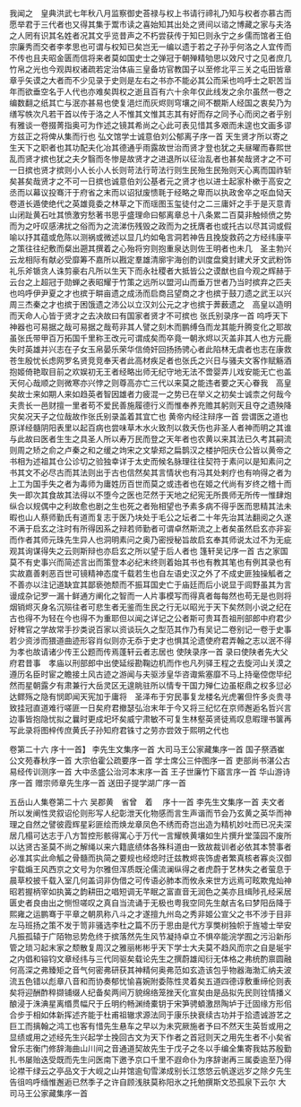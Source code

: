 <!-- { "loadSidebar": true } -->
我闻之　皇典洪武七年秋八月监察御史荅禄与权上书请行禘礼乃知与权者亦慕古而愿举君于三代者也又得其集于鬻市读之喜始知其出处之贤间以谘之博藏之家与夫洛之人罔有识其名姓者况其文乎览昔声之不朽尝获传于知巳则永宁之乡儒而馆者王伯宗廉秀而交者李孝思也可谓与权知已矣岂无一编以遗于若之子孙乎何洛之人宜传而不传也且夫昭金匮而信将来者莫如国史士之弹冠于朝殚精劬思以效尺寸之见者庶几竹帛之光也今观舆权诸疏若定治体庙三皇备坊官教国子以至修北平三关之屯田皆章章乎矢谟之大者而不少见录于史则是左右之书亦不能必其公而采也呜呼士之职苦当年而欲垂空名于人代也亦难矣舆权之逝且百有六十余年仅此线发之余尔虽然一卷之编数翻之纸其亡与泯亦甚易也使复浥烂而灰烬则穹壤之间不覩斯人经国之衷矣乃为缮写帙次凡若干首以传于洛之人不惟其文惟其志其有好而存之同予心而闵之者乎别有雅谈一卷掇菁指奥可为作述之镜其希尚之心此可表见惜其多艰而未遑也文画多谬方兹正之将俾从集而行也
弘文馆学士诚意伯刘公郁离子序一首
天生贤才所以寄之生天下之职者也其功配夫化冶其德通乎雨露故世治而贤才登也犹之夫昼曜而春熙世乱而贤才摈也犹之夫夕翳而冬惨是故贤才之进退所以征治乱者也甚矣哉贤才之不可一日摈也贤才摈则小人长小人长则苛法行苛法行则生民殆生民殆则天心离而国祚斩矣甚矣哉贤才之不可一日摈也诚意伯刘公基者元之贤才也以进士起家朴樕于高安之丞而以幕议投骞汗于府省之末而以诏狱废愦毦于经略之卑而以执政舍卒之呕血恸天卷道长遁使绝代之英雄竟委之林草之下而瑶图玉玺徒付之二三庸奸之手于是灭意青山闭趾黄石吐其愤激穷愁著书思乎盛理命曰郁离章总十八条累二百莫非触倾偾之势而为之吁叹感沸扰之俗而为之流涕伤残毁之政而为之抚膺者也或托古以尽其词或假喻以抒其蕴或危陈以测祸或微述以显几灼如龟言洞若神告且挽旋救药之方经纬康平之策往往纪敷而粲出遡其撰着之心殆将穷则抱重泉达则佐王明者也未几　圣主勃兴云龙相际有献必受靡筹不嘉所以戡定羣雄清廓宇海创酌训度盘奠封建犬牙文武粉饰礼乐斧锧贪人诛剪豪右凡所以生天下而永社稷者大抵皆公之谟猷也自今观之辉赫于云台之上超冠于勋蝉之表昭耀于竹策之远所以盟河山而垂万世者乃当时摈弃之匹夫也呜呼伊尹夏之才也摈于畊亩遗之成汤而启商吕望商之才也摈于鼓刀遗之武王以兴周三杰秦之才也摈于困饿遗之沛公以立汉刘公元之才也摈于莾薮遗之　高皇以造明而天命人心皆于贤才之去决故曰有国家者贤才不可摈也
张氏别录序一首
呜呼天下神器也可易据之哉可易据之哉苟非其人譬之刻木而鹏缚刍而龙其能升腾变化之耶故虽张氏带甲百万拓国千里称王改元可谓成矣而卒竟一朝氷烬以灭盖非其人也方元鹿失时英雄并兴志在子女玉帛晏乐荣华信倚奸回扬扬骋心者此陷林无虞者也志在康救苍生殷忧长虑网罗名贤竞竞奉天者此高材疾足者也张氏之兴日与骚夫文客作赋觞酒抱姬倚艳取目前之欢娱初无王者经略出师无纪守地无法不啻婴弄儿戏安能无亡也盖天何心哉顺之则微寒亦兴悖之则尊高亦亡三代以来莫之能违者要之天心眷我　高皇矣故士来如期人来如趋英者智因雄者力疲混一之势已在举义之初矣士诚柰之何哉今夫贵长一邑财擅一里者苟不爱民善施履德行义而惟奉养充赡其躬则天且夺之遗殃降灾矣况天子之位哉故作张氏别录盖着其宜亡也
黄帝内经注辩序一首
尝谓医之道也原详经髓阴阳表里以起百病也尝味草木水火致剂以救夭伤也非圣人者神而明之其谁与此故曰医者生生之具圣人所以寿万民而登之天年者也农黄以来其法已久考其嗣流则周之矫之俞之卢秦之和之缓之竘宋之文挚郑之扁鹊汉之楼护阳庆仓公皆以黄帝之书相为述祖其仓公诊切之验独幸详于太史而候名脉理往往契符于素问以是知素问之书其文不必尽古而其法则出于古也信然矣其言情状也有冯其处剌疗也有响得之者为上工为国手失之者为毒师为庸姓历百世而莫之或违者也在姬之代尚有岁终之稽十而失一即次其食故其法得以不堕今之医也茫然于天地之纪宪无所畏师无所传一惟肆炮纵合以规偶中之利故愈也剧之生也死之者殆相望也予素多病不得乎医而思精其法未暇也山人蔡师勤氏有道而复志于医乃块处于毛公之坛者二十年先治其法翻阅之久遂不满于启玄之注时有所得因系之辩若师勤者可谓卓然斯流之上者矣虽然启玄亦非妄而作者其师元珠先生异人也洞明素问之奥乃密授秘旨故启玄奉其师说太过不为无疵观其询谋得失之云则斯辩也亦启玄之所以望于后人者也
篷轩吴记序一首
古之家国莫不有史事兴而简述言出而策登本必纪末终则着始其书也有教其笔也有例其录也有实故嘉善剌恶百世可镜精神态度千载若生也自左语史汉之外了不成史匪独操觚者之不善亦以注记道缺宜其鄙亵弛颓而不振耳国史亡于庙廷而后小说显于闾野虽其为言谩成杂记罗一漏十鲜通方阐化之智而一人片事模写而得真者每每然也苟无是也则将烟销烬灭身名沉殒往者可悲生者无鉴而生民之行无以昭光于天下矣然则小说之纪在古也得不为轻在今也得不为重耶但以闻之详记之公者斯可贵耳吾祖刑部郎中府君少好稗官之学故常手抄类说百家以资谈玩久之型范其作乃有吴记二卷别记一卷于史事若少资涉而猥道曲迹形容肖似则亦无忝于史才也惧其沦遗使府君弄翰之志以泯不得为孝也故请诸少传王公题而传焉蓬轩云者志居也
使陕录序一首
录曰使陕者先大父府君昔事　孝庙以刑部郎中出使延绥勘鞠边机而作也凡列驿王程之去旋河山关漠之遵历名臣时宦之瞻接土风古迹之游闻与夫驱涉皇华咨诹紫塞靡不马上持毫倥偬毕纪然而星朝露夕有肃兼行大岳灵区无遑眺驻所以情专干国力殚仁边虽枢鼎之权多愆必达鳏殇之隐有悯即闻天宪加于庸将　圣泽布于穷民事复龙楼名光虎署但忤多炎贵寻致挂冠直道难行嗟匪一日矣府君撤瑟弘治末年于今又将三纪忆在京师邂逅名哲兴言边事皆抱隐忧拟之曩时更成圯坏矣威宁肃敏不可复生林壑英贤徒焉叹息暇理书箧再写此录将图梓传庶黄氏子孙知府君铢寸之劳亦尝效于熙明之代也

卷第二十六
序十一首】 
李先生文集序一首
大司马王公家藏集序一首
国子祭酒崔公文苑春秋序一首
大宗伯霍公疏要序一首
学士席公三仲图序一首
吏部尚书湛公古易经传训测序一首
大中丞盛公治河本末序一首
王子世廉竹下寤言序一首
华山游诗序一首
赠宗师章先生序一首
送田子提学湖广序一首

五岳山人集卷第二十六 吴郡黄　省曾　着 　序十一首
李先生文集序一首
夫文者所以发阐性灵叙诏伦则形写人纪彰泄天化物感而言生声谐而节会乃玄黄之英华而神理之自然之譬彼霞辉星彩匪绘而焕龙章凤色不绣而奇岂出造为精机妙吐而已况夫深居几榻可达志于八方暂控形骸得寓心于万代一言耀帙黄壤如生片撰升堂藻园不废所以达贤古圣莫不尚之解绳以来六籍底绩体各殊科道由一致故裁训者必依其本赞事者必准其实此命觚之骨髓而执简之要规也经熄时迁兹教烬丧饰虗者繁真核者寡炎汉御宇载煽王风西京之文号为尔雅但浑质既沦儒流澜纵得之者虎蔚于艺林失之者萤息于晨草校披千载入室几何盖词非伪借之可传语必肺本而攸永来世方远焉可眩欺鬼灿神昭若握柄宰如执簧之韵耕田之唱短调无芊眠之富直音无润色之美亦且缉陟孔经采居匮史者良由出之恻怛嗟叹之真自当流诵于无极也粤我空同先生献吉名曰梦阳岳降于熙雍之运鹏骞于平章之朝夙称八斗之才遂擅九州岛之秀非姬公宣父之书不涉于目非左马班扬之策不发于笥非骚选李杜之篇不历于思由是代方享獘树独帜于旌墟士举安凡振孤辕于广陌物忌势危终于摈落然先生风节凝持卓立不惧卒能浣学囿之污沿新彤管之琐习起末家之颓散复周汉之雅丽彬彬乎天下学士大夫莫不趋风而宗之自是埏宇之内倡和镕钧文章经纬与三代同驱矣载论先生之撰蔚雄闳衍无体格之弗统酌禀圆融何高深之弗臻矩之音气何密弗研获其神精何奥弗范如玄造该包乎物器海渤汇纳夫波流五色错以彪章八音和而协奏郁忧愉喜婉附委陈性灵着矣五道四德谆敷重缔伦则表矣将迎酬酢稡撷铺缀人纪备矣两间万貌绵络笼挫天化宣矣由是品拟先民则铨情播义酿浸于洙淟星离缗贯幅尺于丘明约畅渊绮橐钥于宋笋骋蝢激昂陶垆于迁固缘方形佀合步于相如体新挥述齐能于杜甫祖辙求源法同于康乐抉衰续古功并于拾遗诚游艺之巨工而摛翰之鸿工也客有惜先生悬车之早以为未究厥施者予曰不然天生英哲或用之显绩或用之述经先生兴起学士挽回古文为天下作者之首冠则天之用先生者不小矣省曾乐志衡门修辞海曲山川间之音通道契故先生于戊子之冬以手编全集寄我姑苏殷勤扎书屡贻迭受既而先生问医南下邀予京口千里不遐命仆为序辞谢再三属委逾至乃得论襟干绿云之亭品文于大岘之山并馆逾旬雪涕成别长江悠悠云帆遂远岁之除夕先生告徂呜呼缅惟邂逅已然季子之许自顾浅肤莫称阳氷之托勉撰斯文恐孤泉下云尔
大司马王公家藏集序一首
